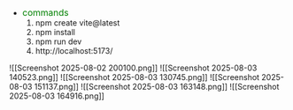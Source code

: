 - <span style="font-size:16px; color:green;">commands</span> 
	1. npm create vite@latest
	2. npm install
	3. npm run dev
	4. http://localhost:5173/
	
![[Screenshot 2025-08-02 200100.png]]
![[Screenshot 2025-08-03 140523.png]]
![[Screenshot 2025-08-03 130745.png]]
![[Screenshot 2025-08-03 151137.png]]
![[Screenshot 2025-08-03 163148.png]]
![[Screenshot 2025-08-03 164916.png]]
